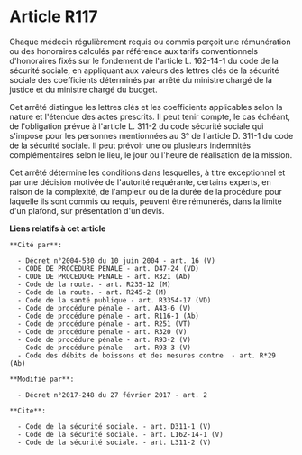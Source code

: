 # Article R117

Chaque médecin régulièrement requis ou commis perçoit une rémunération ou des honoraires calculés par référence aux tarifs
conventionnels d'honoraires fixés sur le fondement de l'article L. 162-14-1 du code de la sécurité sociale, en appliquant aux
valeurs des lettres clés de la sécurité sociale des coefficients déterminés par arrêté du ministre chargé de la justice et du
ministre chargé du budget. 

Cet arrêté distingue les lettres clés et les coefficients applicables selon la nature et l'étendue des actes prescrits. Il
peut tenir compte, le cas échéant, de l'obligation prévue à l'article L. 311-2 du code sécurité sociale qui s'impose pour les
personnes mentionnées au 3° de l'article D. 311-1 du code de la sécurité sociale. Il peut prévoir une ou plusieurs indemnités
complémentaires selon le lieu, le jour ou l'heure de réalisation de la mission. 

Cet arrêté détermine les conditions dans lesquelles, à titre exceptionnel et par une décision motivée de l'autorité
requérante, certains experts, en raison de la complexité, de l'ampleur ou de la durée de la procédure pour laquelle ils sont
commis ou requis, peuvent être rémunérés, dans la limite d'un plafond, sur présentation d'un devis.

**Liens relatifs à cet article**

	**Cité par**:

	  - Décret n°2004-530 du 10 juin 2004 - art. 16 (V)
	  - CODE DE PROCEDURE PENALE - art. D47-24 (VD)
	  - CODE DE PROCEDURE PENALE - art. R321 (Ab)
	  - Code de la route. - art. R235-12 (M)
	  - Code de la route. - art. R245-2 (M)
	  - Code de la santé publique - art. R3354-17 (VD)
	  - Code de procédure pénale - art. A43-6 (V)
	  - Code de procédure pénale - art. R116-1 (Ab)
	  - Code de procédure pénale - art. R251 (VT)
	  - Code de procédure pénale - art. R320 (V)
	  - Code de procédure pénale - art. R93-2 (V)
	  - Code de procédure pénale - art. R93-3 (V)
	  - Code des débits de boissons et des mesures contre  - art. R*29 (Ab)

	**Modifié par**:

	  - Décret n°2017-248 du 27 février 2017 - art. 2

	**Cite**:

	  - Code de la sécurité sociale. - art. D311-1 (V)
	  - Code de la sécurité sociale. - art. L162-14-1 (V)
	  - Code de la sécurité sociale. - art. L311-2 (V)
